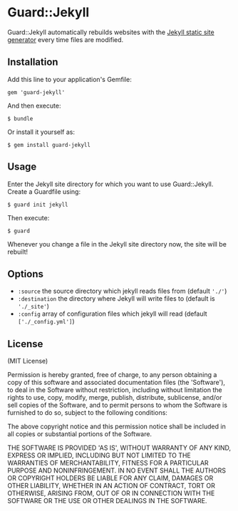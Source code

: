# Guard::Jekyll

Guard::Jekyll automatically rebuilds websites with the [Jekyll static site generator](http://jekyllrb.com/) every time files are modified.

## Installation

Add this line to your application's Gemfile:

    gem 'guard-jekyll'

And then execute:

    $ bundle

Or install it yourself as:

    $ gem install guard-jekyll

## Usage

Enter the Jekyll site directory for which you want to use Guard::Jekyll. Create a Guardfile using:

    $ guard init jekyll

Then execute:

    $ guard

Whenever you change a file in the Jekyll site directory now, the site will be rebuilt!

## Options
* `:source` the source directory which jekyll reads files from (default `'./'`)
* `:destination` the directory where Jekyll will write files to (default is `'./_site'`)
* `:config` array of configuration files which jekyll will read (default `['./_config.yml']`)

## License

(MIT License)

Permission is hereby granted, free of charge, to any person obtaining a copy of this software and associated documentation files (the 'Software'), to deal in the Software without restriction, including without limitation the rights to use, copy, modify, merge, publish, distribute, sublicense, and/or sell copies of the Software, and to permit persons to whom the Software is furnished to do so, subject to the following conditions:

The above copyright notice and this permission notice shall be included in all copies or substantial portions of the Software.

THE SOFTWARE IS PROVIDED 'AS IS', WITHOUT WARRANTY OF ANY KIND, EXPRESS OR IMPLIED, INCLUDING BUT NOT LIMITED TO THE WARRANTIES OF MERCHANTABILITY, FITNESS FOR A PARTICULAR PURPOSE AND NONINFRINGEMENT. IN NO EVENT SHALL THE AUTHORS OR COPYRIGHT HOLDERS BE LIABLE FOR ANY CLAIM, DAMAGES OR OTHER LIABILITY, WHETHER IN AN ACTION OF CONTRACT, TORT OR OTHERWISE, ARISING FROM, OUT OF OR IN CONNECTION WITH THE SOFTWARE OR THE USE OR OTHER DEALINGS IN THE SOFTWARE.
